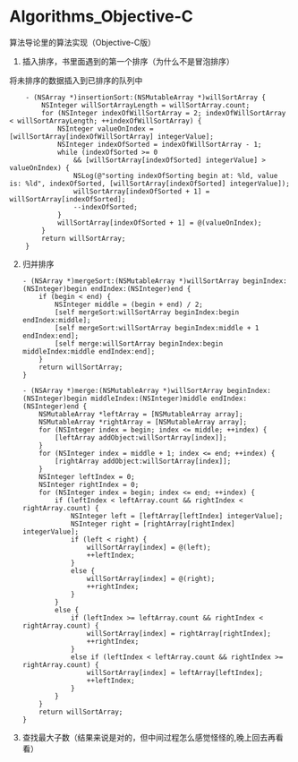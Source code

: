 # Algorithms_Objective-C 

算法导论里的算法实现（Objective-C版）
 
1.  插入排序，书里面遇到的第一个排序（为什么不是冒泡排序）

   将未排序的数据插入到已排序的队列中

    	- (NSArray *)insertionSort:(NSMutableArray *)willSortArray {
	    	NSInteger willSortArrayLength = willSortArray.count;
    		for (NSInteger indexOfWillSortArray = 2; indexOfWillSortArray < willSortArrayLength; ++indexOfWillSortArray) {
        		NSInteger valueOnIndex = [willSortArray[indexOfWillSortArray] integerValue];
        		NSInteger indexOfSorted = indexOfWillSortArray - 1;
        		while (indexOfSorted >= 0
               		&& [willSortArray[indexOfSorted] integerValue] > valueOnIndex) {
            		NSLog(@"sorting indexOfSorting begin at: %ld, value is: %ld", indexOfSorted, [willSortArray[indexOfSorted] integerValue]);
            		willSortArray[indexOfSorted + 1] = willSortArray[indexOfSorted];
            		--indexOfSorted;
        		}
        		willSortArray[indexOfSorted + 1] = @(valueOnIndex);
    		}
        	return willSortArray;
	    }
 
2.  归并排序

    	- (NSArray *)mergeSort:(NSMutableArray *)willSortArray beginIndex:(NSInteger)begin endIndex:(NSInteger)end {
            if (begin < end) {
                NSInteger middle = (begin + end) / 2;
            	[self mergeSort:willSortArray beginIndex:begin endIndex:middle];
            	[self mergeSort:willSortArray beginIndex:middle + 1 endIndex:end];
            	[self merge:willSortArray beginIndex:begin middleIndex:middle endIndex:end];
        	}
        	return willSortArray;
    	}

    	- (NSArray *)merge:(NSMutableArray *)willSortArray beginIndex:(NSInteger)begin middleIndex:(NSInteger)middle endIndex:(NSInteger)end {
            NSMutableArray *leftArray = [NSMutableArray array];
            NSMutableArray *rightArray = [NSMutableArray array];
            for (NSInteger index = begin; index <= middle; ++index) {
            	[leftArray addObject:willSortArray[index]];
            }
            for (NSInteger index = middle + 1; index <= end; ++index) {
                [rightArray addObject:willSortArray[index]];
            }
            NSInteger leftIndex = 0;
            NSInteger rightIndex = 0;
            for (NSInteger index = begin; index <= end; ++index) {
                if (leftIndex < leftArray.count && rightIndex < rightArray.count) {
                    NSInteger left = [leftArray[leftIndex] integerValue];
                    NSInteger right = [rightArray[rightIndex] integerValue];
                    if (left < right) {
                        willSortArray[index] = @(left);
                        ++leftIndex;
                    }
                    else {
                        willSortArray[index] = @(right);
                        ++rightIndex;
                    }
                }
                else {
                    if (leftIndex >= leftArray.count && rightIndex < rightArray.count) {
                        willSortArray[index] = rightArray[rightIndex];
                        ++rightIndex;
                    }
                    else if (leftIndex < leftArray.count && rightIndex >= rightArray.count) {
                        willSortArray[index] = leftArray[leftIndex];
                        ++leftIndex;
                    }
                }
            }
            return willSortArray;
    	} 

3.   查找最大子数（结果来说是对的，但中间过程怎么感觉怪怪的,晚上回去再看看）
